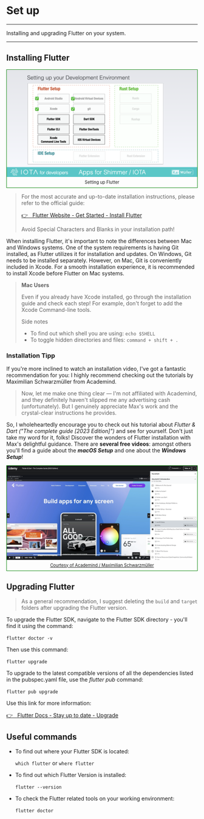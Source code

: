 # Set up

---

Installing and upgrading Flutter on your system.

---

## Installing Flutter

<figure style="margin:0;border: 1px solid green;"><img src="../../assets/setup/setup.003.png" alt=""><figcaption style="font-size: 0.8em;text-align:center;"><p style="margin: 4px 0 7px 0;">Setting up Flutter</p></figcaption></figure>

> For the most accurate and up-to-date installation instructions, please refer to the official guide:
>
> <a href="https://docs.flutter.dev/get-started/install" target="_blank">👉 &nbsp; Flutter Website - Get Started - Install Flutter</a>
>
> Avoid Special Characters and Blanks in your installation path!

When installing Flutter, it's important to note the differences between Mac and Windows systems. One of the system requirements is having Git installed, as Flutter utilizes it for installation and updates. On Windows, Git needs to be installed separately. However, on Mac, Git is conveniently included in Xcode. For a smooth installation experience, it is recommended to install Xcode before Flutter on Mac systems.

> **Mac Users**
>
> Even if you already have Xcode installed, go through the installation guide and check each step! For example, don't forget to add the Xcode Command-line tools.
>
> Side notes
>
> - To find out which shell you are using: `echo $SHELL`
> - To toggle hidden directories and files: `command + shift + .`

###

### Installation Tipp

If you're more inclined to watch an installation video, I've got a fantastic recommendation for you: I highly recommend checking out the tutorials by Maximilian Schwarzmüller from Academind.

> Now, let me make one thing clear — I'm not affiliated with Academind, and they definitely haven't slipped me any advertising cash (unfortunately). But I genuinely appreciate Max's work and the crystal-clear instructions he provides.

So, I wholeheartedly encourage you to check out his tutorial about _Flutter & Dart ("The complete guide [2023 Edition]")_ and see for yourself. Don't just take my word for it, folks! Discover the wonders of Flutter installation with Max's delightful guidance. There are **several free videos**: amongst others you'll find a guide about the _**macOS Setup**_ and one about the _**Windows Setup**_!

<figure style="margin:0;border: 1px solid green;">
<a href="https://acad.link/flutter" target="_blank">
<img src="../../assets/setup/macOS_setup.png" alt=""><figcaption style="font-size: 0.8em;text-align:center;"><p style="margin: 4px 0 7px 0;">Courtesy of Academind / Maximilian Schwarzmüller</p></figcaption>
</a>
</figure>

###

## Upgrading Flutter

> As a general recommendation, I suggest deleting the `build` and `target` folders after upgrading the Flutter version.

To upgrade the Flutter SDK, navigate to the Flutter SDK directory - you'll find it using the command:

`flutter doctor -v`

Then use this command:

`flutter upgrade`

To upgrade to the latest compatible versions of all the dependencies listed in the pubspec.yaml file, use the _flutter pub_ command:

`flutter pub upgrade`

Use this link for more information:

<a href="https://docs.flutter.dev/release/upgrade" target="_blank">👉 &nbsp; Flutter Docs - Stay up to date - Upgrade</a>

###

## Useful commands

- To find out where your Flutter SDK is located:

  `which flutter` or `where flutter`

- To find out which Flutter Version is installed:

  `flutter --version`

- To check the Flutter related tools on your working environment:

  `flutter doctor`
